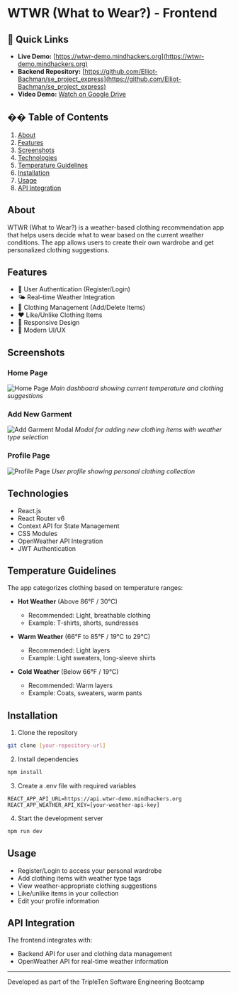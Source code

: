 # WTWR (What to Wear?) - Frontend

## 🔗 Quick Links

- **Live Demo:** [https://wtwr-demo.mindhackers.org](https://wtwr-demo.mindhackers.org)
- **Backend Repository:** [https://github.com/Elliot-Bachman/se_project_express](https://github.com/Elliot-Bachman/se_project_express)
- **Video Demo:** [Watch on Google Drive](https://drive.google.com/file/d/1xbrzlk5z7OBeLd5K8E1Qhubxu76siqww/view?usp=drive_link)

## �� Table of Contents

1. [About](#about)
2. [Features](#features)
3. [Screenshots](#screenshots)
4. [Technologies](#technologies)
5. [Temperature Guidelines](#temperature-guidelines)
6. [Installation](#installation)
7. [Usage](#usage)
8. [API Integration](#api-integration)

## About

WTWR (What to Wear?) is a weather-based clothing recommendation app that helps users decide what to wear based on the current weather conditions. The app allows users to create their own wardrobe and get personalized clothing suggestions.

## Features

- 👤 User Authentication (Register/Login)
- 🌤️ Real-time Weather Integration
- 👕 Clothing Management (Add/Delete Items)
- ❤️ Like/Unlike Clothing Items
- 📱 Responsive Design
- 🎨 Modern UI/UX

## Screenshots

### Home Page

![Home Page](screenshots/home-page.png)
_Main dashboard showing current temperature and clothing suggestions_

### Add New Garment

![Add Garment Modal](screenshots/add-garment.png)
_Modal for adding new clothing items with weather type selection_

### Profile Page

![Profile Page](screenshots/profile-page.png)
_User profile showing personal clothing collection_

## Technologies

- React.js
- React Router v6
- Context API for State Management
- CSS Modules
- OpenWeather API Integration
- JWT Authentication

## Temperature Guidelines

The app categorizes clothing based on temperature ranges:

- **Hot Weather** (Above 86°F / 30°C)

  - Recommended: Light, breathable clothing
  - Example: T-shirts, shorts, sundresses

- **Warm Weather** (66°F to 85°F / 19°C to 29°C)

  - Recommended: Light layers
  - Example: Light sweaters, long-sleeve shirts

- **Cold Weather** (Below 66°F / 19°C)
  - Recommended: Warm layers
  - Example: Coats, sweaters, warm pants

## Installation

1. Clone the repository

```bash
git clone [your-repository-url]
```

2. Install dependencies

```bash
npm install
```

3. Create a .env file with required variables

```env
REACT_APP_API_URL=https://api.wtwr-demo.mindhackers.org
REACT_APP_WEATHER_API_KEY=[your-weather-api-key]
```

4. Start the development server

```bash
npm run dev
```

## Usage

- Register/Login to access your personal wardrobe
- Add clothing items with weather type tags
- View weather-appropriate clothing suggestions
- Like/unlike items in your collection
- Edit your profile information

## API Integration

The frontend integrates with:

- Backend API for user and clothing data management
- OpenWeather API for real-time weather information

---

Developed as part of the TripleTen Software Engineering Bootcamp
